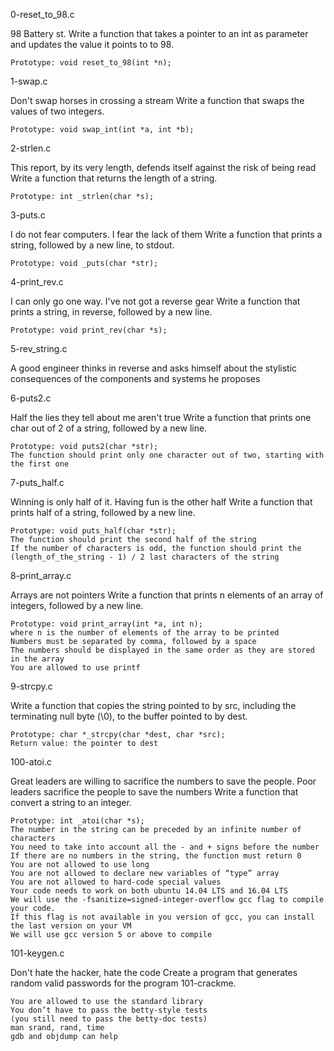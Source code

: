 0-reset_to_98.c

98 Battery st.
Write a function that takes a pointer to an int as parameter and updates the
value it points to to 98.

    Prototype: void reset_to_98(int *n);

1-swap.c

Don't swap horses in crossing a stream
Write a function that swaps the values of two integers.

    Prototype: void swap_int(int *a, int *b);

2-strlen.c

This report, by its very length, defends itself against the risk of being
read
Write a function that returns the length of a string.

    Prototype: int _strlen(char *s);

3-puts.c

I do not fear computers. I fear the lack of them
Write a function that prints a string, followed by a new line, to stdout.

    Prototype: void _puts(char *str);

4-print_rev.c

I can only go one way. I've not got a reverse gear
Write a function that prints a string, in reverse, followed by a new line.

    Prototype: void print_rev(char *s);

5-rev_string.c

A good engineer thinks in reverse and asks himself about the stylistic
consequences of the components and systems he proposes

6-puts2.c

Half the lies they tell about me aren't true
Write a function that prints one char out of 2 of a string, followed by a new
line.

    Prototype: void puts2(char *str);
    The function should print only one character out of two, starting with the first one

7-puts_half.c

Winning is only half of it. Having fun is the other half
Write a function that prints half of a string, followed by a new line.

    Prototype: void puts_half(char *str);
    The function should print the second half of the string
    If the number of characters is odd, the function should print the (length_of_the_string - 1) / 2 last characters of the string

8-print_array.c

Arrays are not pointers
Write a function that prints n elements of an array of integers,
followed by a new line.

    Prototype: void print_array(int *a, int n);
    where n is the number of elements of the array to be printed
    Numbers must be separated by comma, followed by a space
    The numbers should be displayed in the same order as they are stored in the array
    You are allowed to use printf

9-strcpy.c

Write a function that copies the string pointed to by src, including the
terminating null byte (\0), to the buffer pointed to by dest.

    Prototype: char *_strcpy(char *dest, char *src);
    Return value: the pointer to dest

100-atoi.c

Great leaders are willing to sacrifice the numbers to save the people.
Poor leaders sacrifice the people to save the numbers
Write a function that convert a string to an integer.

    Prototype: int _atoi(char *s);
    The number in the string can be preceded by an infinite number of characters
    You need to take into account all the - and + signs before the number
    If there are no numbers in the string, the function must return 0
    You are not allowed to use long
    You are not allowed to declare new variables of “type” array
    You are not allowed to hard-code special values
    Your code needs to work on both ubuntu 14.04 LTS and 16.04 LTS
    We will use the -fsanitize=signed-integer-overflow gcc flag to compile your code.
    If this flag is not available in you version of gcc, you can install the last version on your VM
    We will use gcc version 5 or above to compile

101-keygen.c

Don't hate the hacker, hate the code
Create a program that generates random valid passwords for the
program 101-crackme.

    You are allowed to use the standard library
    You don’t have to pass the betty-style tests
    (you still need to pass the betty-doc tests)
    man srand, rand, time
    gdb and objdump can help

